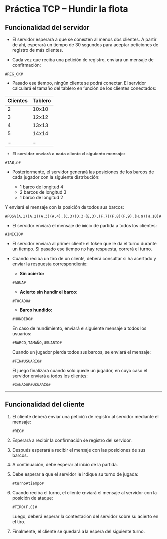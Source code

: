 # Práctica TCP – Hundir la flota

## Funcionalidad del servidor

- El servidor esperará a que se conecten al menos dos clientes. A partir de ahí, esperará un tiempo de 30 segundos para aceptar peticiones de registro de más clientes.

- Cada vez que reciba una petición de registro, enviará un mensaje de confirmación:

```
#REG_OK#
```

- Pasado ese tiempo, ningún cliente se podrá conectar. El servidor calculará el tamaño del tablero en función de los clientes conectados:

| Clientes | Tablero  |
|----------|---------|
| 2        | 10x10   |
| 3        | 12x12   |
| 4        | 13x13   |
| 5        | 14x14   |
| ...      | ...     |

- El servidor enviará a cada cliente el siguiente mensaje:

```
#TAB,n#
```

- Posteriormente, el servidor generará las posiciones de los barcos de cada jugador con la siguiente distribución:

    - 1 barco de longitud 4
    - 2 barcos de longitud 3
    - 1 barco de longitud 2

Y enviará el mensaje con la posición de todos sus barcos:

```
#POS%(A,1)(A,2)(A,3)(A,4),(C,3)(D,3)(E,3),(F,7)(F,8)(F,9),(H,9)(H,10)#
```

- El servidor enviará el mensaje de inicio de partida a todos los clientes:

```
#INICIO#
```

- El servidor enviará al primer cliente el token que le da el turno durante un tiempo. Si pasado ese tiempo no hay respuesta, correrá el turno.

- Cuando reciba un tiro de un cliente, deberá consultar si ha acertado y enviar la respuesta correspondiente:

    - **Sin acierto:**
    
    ```
    #AGUA#
    ```

    - **Acierto sin hundir el barco:**
    
    ```
    #TOCADO#
    ```

    - **Barco hundido:**
    
    ```
    #HUNDIDO#
    ```

    En caso de hundimiento, enviará el siguiente mensaje a todos los usuarios:

    ```
    #BARCO,TAMAÑO,USUARIO#
    ```

    Cuando un jugador pierda todos sus barcos, se enviará el mensaje:

    ```
    #FIN#USUARIO#
    ```

    El juego finalizará cuando solo quede un jugador, en cuyo caso el servidor enviará a todos los clientes:

    ```
    #GANADOR#USUARIO#
    ```

---

## Funcionalidad del cliente

1. El cliente deberá enviar una petición de registro al servidor mediante el mensaje:

   ```
   #REG#
   ```

2. Esperará a recibir la confirmación de registro del servidor.
3. Después esperará a recibir el mensaje con las posiciones de sus barcos.
4. A continuación, debe esperar al inicio de la partida.
5. Debe esperar a que el servidor le indique su turno de jugada:

   ```
   #turno#tiempo#
   ```

6. Cuando reciba el turno, el cliente enviará el mensaje al servidor con la posición de ataque:

   ```
   #TIRO(F,C)#
   ```

   Luego, deberá esperar la contestación del servidor sobre su acierto en el tiro.
7. Finalmente, el cliente se quedará a la espera del siguiente turno.

